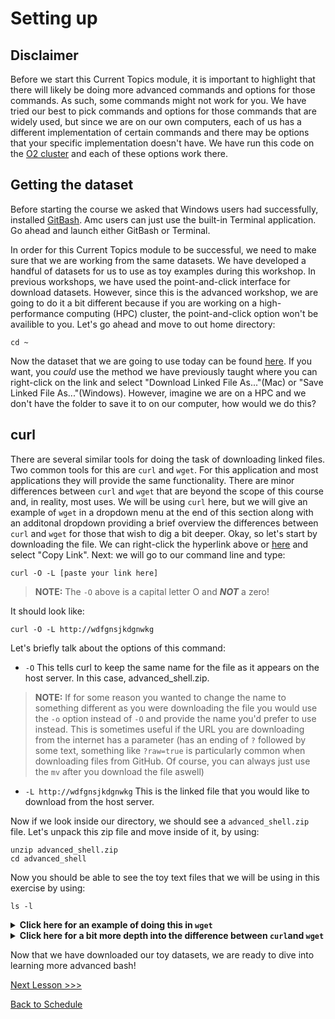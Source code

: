 # Setting up

## Disclaimer

Before we start this Current Topics module, it is important to highlight that there will likely be doing more advanced commands and options for those commands. As such, some commands might not work for you. We have tried our best to pick commands and options for those commands that are widely used, but since we are on our own computers, each of us has a different implementation of certain commands and there may be options that your specific implementation doesn't have. We have run this code on the [O2 cluster](https://it.hms.harvard.edu/our-services/research-computing/services/high-performance-computing) and each of these options work there.

## Getting the dataset

Before starting the course we asked that Windows users had successfully, installed [GitBash](https://git-scm.com/download/win). Amc users can just use the built-in Terminal application. Go ahead and launch either GitBash or Terminal.

In order for this Current Topics module to be successful, we need to make sure that we are working from the same datasets. We have developed a handful of datasets for us to use as toy examples during this workshop. In previous workshops, we have used the point-and-click interface for download datasets. However, since this is the advanced workshop, we are going to do it a bit different because if you are working on a high-performance computing (HPC) cluster, the point-and-click option won't be availible to you. Let's go ahead and move to out home directory:

```
cd ~
```

Now the dataset that we are going to use today can be found [here](). If you want, you *could* use the method we have previously taught where you can right-click on the link and select "Download Linked File As..."(Mac) or "Save Linked File As..."(Windows). However, imagine we are on a HPC and we don't have the folder to save it to on our computer, how would we do this? 

## curl

There are several similar tools for doing the task of downloading linked files. Two common tools for this are `curl` and `wget`. For this application and most applications they will provide the same functionality. There are minor differences between `curl` and `wget` that are beyond the scope of this course and, in reality, most uses. We will be using `curl` here, but we will give an example of `wget` in a dropdown menu at the end of this section along with an additonal dropdown providing a brief overview the differences between `curl` and `wget` for those that wish to dig a bit deeper. Okay, so let's start by downloading the file. We can right-click the hyperlink above or [here]() and select "Copy Link". Next: we will go to our command line and type:

```
curl -O -L [paste your link here]
```

> **NOTE:** The `-O` above is a capital letter O and ***NOT*** a zero!

It should look like:

```
curl -O -L http://wdfgnsjkdgnwkg
```

Let's briefly talk about the options of this command:

- `-O` This tells curl to keep the same name for the file as it appears on the host server. In this case, advanced_shell.zip. 

> **NOTE:** If for some reason you wanted to change the name to something different as you were downloading the file you would use the `-o` option instead of `-O` and provide the name you'd prefer to use instead. This is sometimes useful if the URL you are downloading from the internet has a parameter (has an ending of `?` followed by some text, something like `?raw=true` is particularly common when downloading files from GitHub. Of course, you can always just use the `mv` after you download the file aswell)

- `-L http://wdfgnsjkdgnwkg` This is the linked file that you would like to download from the host server.

Now if we look inside our directory, we should see a `advanced_shell.zip` file. Let's unpack this zip file and move inside of it, by using:

```
unzip advanced_shell.zip
cd advanced_shell
```

Now you should be able to see the toy text files that we will be using in this exercise by using:

```
ls -l
```

<details>
  <summary><b>Click here for an example of doing this in <code>wget</code></b></summary>
  The command below is an example <code>wget</code> command that you can use to accomplish the same task as we did in <code>curl</code>:
  <pre>
  wget  http://wdfgnsjkdgnwkg</pre>
  This code should be pretty self-explanatory. You are calling the <code>wget</code> command and providing it with the link that you would like to download.
  <hr />
</details>

<details>
  <summary><b>Click here for a bit more depth into the difference between <code>curl</code>and <code>wget</code></b></summary>
  One advantage that <code>curl</code> has is that you can provide it with multiple files to download by providing multiple <code>-O</code> options like:
  <pre>
  curl -L -O [http://www.example.com/data_file_1.txt] -O [http://www.example.com/data_file_2.txt]</pre>
  But you can also just accomplish this task by running curl on each linked file. <code>wget</code> sort of has the ability to do this as well, but it requires that you make a text file with the linked files and use the <code>-i</code> option. Overall, this benefit feels pretty minor.<br><br>
  <code>wget</code> has the nice perk of being able to recursively download a directory. What that means is that if a directory that you're downloading has subdirectories, it will downloading those subdirectories contents as well. For this you would use:
  <pre>
  wget -r http://www.example.com/data_directory/</pre>
  The <code>-r</code>, or <code>--recursive</code> is telling <code>wget</code> to recursivley download the directory. At first glance, this would appear to be <b><i>REALLY</i></b> useful, however most of the time one downloads a directory from a link, it is almost always compressed into a <code>.zip</code> file or other compression file. In that case you don't need to recrusively download because it is a file and not a directory.<br><br>
  In summary, either of these commands will do what you need them to do in the overwhelming majority of cases, so it is mostly personal preference as to which one you use.
  <hr />
</details>

Now that we have downloaded our toy datasets, we are ready to dive into learning more advanced bash!

[Next Lesson >>>]()

[Back to Schedule](../README.md)
